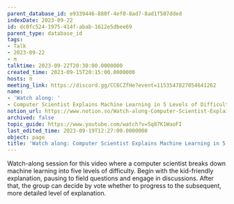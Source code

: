 ```yaml
---
parent_database_id: e9339446-880f-4ef0-8ad7-8ad1f507dded
indexDate: 2023-09-22
id: dc0fc524-1975-414f-abab-1612e5dbee69
parent_type: database_id
tags:
- Talk
- 2023-09-22
- π
talktime: 2023-09-22T20:30:00.0000000
created_time: 2023-09-15T20:15:00.0000000
hosts: π
meeting_link: https://discord.gg/CC6CZfHe?event=1153547827054641262
name:
- 'Watch along: '
- Computer Scientist Explains Machine Learning in 5 Levels of Difficulty | WIRED
notion_url: https://www.notion.so/Watch-along-Computer-Scientist-Explains-Machine-Learning-in-5-Levels-of-Difficulty-WIRED-dc0fc5241975414fabab1612e5dbee69
archived: false
topic_guide: https://www.youtube.com/watch?v=5q87K1WaoFI
last_edited_time: 2023-09-19T12:27:00.0000000
object: page
title: 'Watch along: Computer Scientist Explains Machine Learning in 5 Levels of Difficulty | WIRED'
---
```



Watch-along session for this video where a computer scientist breaks down machine learning into five levels of difficulty.
Begin with the kid-friendly explanation, pausing to field questions and engage in discussions. After that, the group can decide by vote whether to progress to the subsequent, more detailed level of explanation.

























